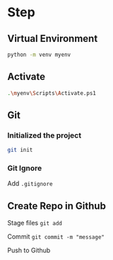 # Step


## Virtual Environment
```bash
python -m venv myenv
```

## Activate
```sh
.\myenv\Scripts\Activate.ps1
```

## Git 

### Initialized the project
```sh
git init
```

### Git Ignore

Add `.gitignore`

## Create Repo in Github

Stage files
`git add`

Commit 
`git commit -m "message"`

Push to Github